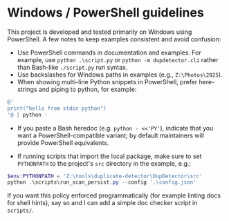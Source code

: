 # Windows / PowerShell guidelines

This project is developed and tested primarily on Windows using PowerShell. A
few notes to keep examples consistent and avoid confusion:

- Use PowerShell commands in documentation and examples. For example, use
  `python .\script.py` or `python -m dupdetector.cli` rather than Bash-like
  `./script.py` run syntax.
- Use backslashes for Windows paths in examples (e.g., `Z:\Photos\2025`).
- When showing multi-line Python snippets in PowerShell, prefer here-strings and
  piping to python, for example:

```powershell
@'
print("hello from stdin python")
'@ | python -
```

- If you paste a Bash heredoc (e.g. `python - <<'PY'`), indicate that you want a
  PowerShell-compatible variant; by default maintainers will provide PowerShell
  equivalents.

- If running scripts that import the local package, make sure to set `PYTHONPATH`
  to the project's `src` directory in the example, e.g.:

```powershell
$env:PYTHONPATH = 'Z:\tools\duplicate-detector\DupDetector\src'
python .\scripts\run_scan_persist.py --config '.\config.json'
```

If you want this policy enforced programmatically (for example linting docs for
shell hints), say so and I can add a simple doc checker script in `scripts/`.
